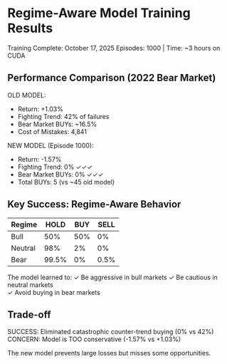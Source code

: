 # Regime-Aware Model Training Results

Training Complete: October 17, 2025
Episodes: 1000 | Time: ~3 hours on CUDA

## Performance Comparison (2022 Bear Market)

OLD MODEL:
- Return: +1.03%
- Fighting Trend: 42% of failures
- Bear Market BUYs: ~16.5%
- Cost of Mistakes: 4,841

NEW MODEL (Episode 1000):
- Return: -1.57%
- Fighting Trend: 0% ✓✓✓
- Bear Market BUYs: 0% ✓✓✓
- Total BUYs: 5 (vs ~45 old model)

## Key Success: Regime-Aware Behavior

| Regime  | HOLD  | BUY   | SELL |
|---------|-------|-------|------|
| Bull    | 50%   | 50%   | 0%   |
| Neutral | 98%   | 2%    | 0%   |
| Bear    | 99.5% | 0%    | 0.5% |

The model learned to:
✓ Be aggressive in bull markets
✓ Be cautious in neutral markets  
✓ Avoid buying in bear markets

## Trade-off

SUCCESS: Eliminated catastrophic counter-trend buying (0% vs 42%)
CONCERN: Model is TOO conservative (-1.57% vs +1.03%)

The new model prevents large losses but misses some opportunities.
